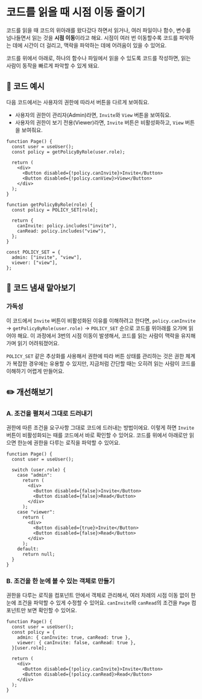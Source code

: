 # 코드를 읽을 때 시점 이동 줄이기

<div style="margin-top: 16px">
<Badge type="info" text="가독성" />
</div>

코드를 읽을 때 코드의 위아래를 왔다갔다 하면서 읽거나, 여러 파일이나 함수, 변수를 넘나들면서 읽는 것을 **시점 이동**이라고 해요.
시점이 여러 번 이동할수록 코드를 파악하는 데에 시간이 더 걸리고, 맥락을 파악하는 데에 어려움이 있을 수 있어요.

코드를 위에서 아래로, 하나의 함수나 파일에서 읽을 수 있도록 코드를 작성하면, 읽는 사람이 동작을 빠르게 파악할 수 있게 돼요.

## 📝 코드 예시

다음 코드에서는 사용자의 권한에 따라서 버튼을 다르게 보여줘요.

- 사용자의 권한이 관리자(Admin)라면, `Invite`와 `View` 버튼을 보여줘요.
- 사용자의 권한이 보기 전용(Viewer)라면, `Invite` 버튼은 비활성화하고, `View` 버튼을 보여줘요.

```tsx
function Page() {
  const user = useUser();
  const policy = getPolicyByRole(user.role);

  return (
    <div>
      <Button disabled={!policy.canInvite}>Invite</Button>
      <Button disabled={!policy.canView}>View</Button>
    </div>
  );
}

function getPolicyByRole(role) {
  const policy = POLICY_SET[role];

  return {
    canInvite: policy.includes("invite"),
    canRead: policy.includes("view"),
  };
}

const POLICY_SET = {
  admin: ["invite", "view"],
  viewer: ["view"],
};
```

## 👃 코드 냄새 맡아보기

### 가독성

이 코드에서 `Invite` 버튼이 비활성화된 이유를 이해하려고 한다면, `policy.canInvite` → `getPolicyByRole(user.role)` → `POLICY_SET` 순으로 코드를 위아래를 오가며 읽어야 해요. 
이 과정에서 3번의 시점 이동이 발생해서, 코드를 읽는 사람이 맥락을 유지해 가며 읽기 어려워졌어요.

`POLICY_SET` 같은 추상화를 사용해서 권한에 따라 버튼 상태를 관리하는 것은 권한 체계가 복잡한 경우에는 유용할 수 있지만, 지금처럼 간단할 때는 오히려 읽는 사람이 코드를 이해하기 어렵게 만들어요.

## ✏️ 개선해보기

### A. 조건을 펼쳐서 그대로 드러내기

권한에 따른 조건을 요구사항 그대로 코드에 드러내는 방법이에요. 이렇게 하면 `Invite` 버튼이 비활성화되는 때를 코드에서 바로 확인할 수 있어요. 
코드를 위에서 아래로만 읽으면 한눈에 권한을 다루는 로직을 파악할 수 있어요.

```tsx
function Page() {
  const user = useUser();

  switch (user.role) {
    case "admin":
      return (
        <div>
          <Button disabled={false}>Invite</Button>
          <Button disabled={false}>Read</Button>
        </div>
      );
    case "viewer":
      return (
        <div>
          <Button disabled={true}>Invite</Button>
          <Button disabled={false}>Read</Button>
        </div>
      );
    default:
      return null;
  }
}
```

### B. 조건을 한 눈에 볼 수 있는 객체로 만들기

권한을 다루는 로직을 컴포넌트 안에서 객체로 관리해서, 여러 차례의 시점 이동 없이 한 눈에 조건을 파악할 수 있게 수정할 수 있어요. 
`canInvite`와 `canRead`의 조건을 `Page` 컴포넌트만 보면 확인할 수 있어요.

```tsx
function Page() {
  const user = useUser();
  const policy = {
    admin: { canInvite: true, canRead: true },
    viewer: { canInvite: false, canRead: true },
  }[user.role];

  return (
    <div>
      <Button disabled={!policy.canInvite}>Invite</Button>
      <Button disabled={!policy.canRead}>Read</Button>
    </div>
  );
}
```
